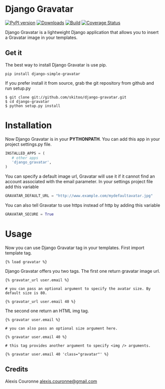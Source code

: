 # Django Gravatar

[![PyPI version](https://badge.fury.io/py/django-simple-gravatar.png)](http://badge.fury.io/py/django-simple-gravatar)
[![Downloads](https://pypip.in/d/django-simple-gravatar/badge.png)](https://crate.io/packages/django-simple-gravatar)
[![Build](https://travis-ci.org/skitoo/django-gravatar.png)](https://travis-ci.org/skitoo/django-gravatar)
[![Coverage Status](https://coveralls.io/repos/skitoo/django-gravatar/badge.png)](https://coveralls.io/r/skitoo/django-gravatar)

Django Gravatar is a lightweight Django application that allows you to insert a Gravatar image in your templates.


## Get it

The best way to install Django Gravatar is use pip.

```
pip install django-simple-gravatar
```

If you prefer install it from source, grab the git repository from github and run setup.py

```
$ git clone git://github.com/skitoo/django-gravatar.git
$ cd django-gravatar
$ python setup.py install
```

# Installation

Now Django Gravatar is in your **PYTHONPATH**. You can add this app in your project settings.py file.

```python
INSTALLED_APPS = (
   # other apps
   'django_gravatar',
)
```

You can specify a default image url, Gravatar will use it if it cannot find an account associated with the email parameter.
In your settings project file add this variable

```python
GRAVATAR_DEFAULT_URL = "http://www.example.com/mydefaultavatar.jpg"
```

You can also tell Gravatar to use https instead of http by adding this variable

```python
GRAVATAR_SECURE = True
```

# Usage

Now you can use Django Gravatar tag in your templates.
First import template tag.

```
{% load gravatar %}
```

Django Gravatar offers you two tags. The first one return gravatar image url.

```
{% gravatar_url user.email %}

# you can pass an optional argument to specify the avatar size. By default size is 80.

{% gravatar_url user.email 40 %}
```

The second one return an HTML img tag.

```
{% gravatar user.email %}

# you can also pass an optional size argument here.

{% gravatar user.email 40 %}

# this tag provides another argument to specify <img /> arguments.

{% gravatar user.email 40 'class="gravatar"' %}
```

## Credits

Alexis Couronne <alexis.couronne@gmail.com>


